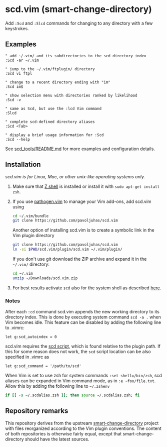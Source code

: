 # scd.vim (smart-change-directory)

Add `:Scd` and `:Slcd` commands for changing to any directory with a few
keystrokes.


## Examples

```VimL
" add ~/.vim/ and its subdirectories to the scd directory index
:Scd -ar ~/.vim

" jump to the ~/.vim/ftplugin/ directory
:Scd vi ftpl

" change to a recent directory ending with "im"
:Scd im$

" show selection menu with directories ranked by likelihood
:Scd -v

" same as Scd, but use the :lcd Vim command
:Slcd

" complete scd-defined directory aliases
:Scd <Tab>

" display a brief usage information for :Scd
:Scd --help
```

See [scd_tools/README.md](scd_tools/README.md) for more examples
and configuration details.


## Installation

*scd.vim is for Linux, Mac, or other unix-like operating systems only.*

1.  Make sure that [Z shell](http://www.zsh.org/) is installed or install
    it with `sudo apt-get install zsh`.

2.  If you use [pathogen.vim](https://github.com/tpope/vim-pathogen) to
    manage your Vim add-ons, add scd.vim using

    ```sh
    cd ~/.vim/bundle
    git clone https://github.com/pavoljuhas/scd.vim
    ```

    Another option of installing scd.vim is to create a symbolic link
    in the Vim plugin directory

    ```sh
    git clone https://github.com/pavoljuhas/scd.vim
    ln -si $PWD/scd.vim/plugin/scd.vim ~/.vim/plugin/
    ```

    If you don't use git download the ZIP archive and
    expand it in the `~/.vim/` directory:

    ```sh
    cd ~/.vim
    unzip ~/Downloads/scd.vim.zip
    ```

3.  For best results activate `scd` also for the system shell
    as described [here](scd_tools/README.md#installation).

### Notes

After each `:cd` command scd.vim appends the new working directory to its
directory index.  This is done by executing system command `scd -a .` when
Vim becomes idle.  This feature can be disabled by adding the following
line to .vimrc:

```VimL
let g:scd_autoindex = 0
```

scd.vim requires the [scd script](scd_tools/bin/scd), which is
found relative to the plugin path.  If this for some reason does not work,
the `scd` script location can be also specified in .vimrc as

```VimL
let g:scd_command = '/path/to/scd'
```

When Vim is set to use zsh for system commands `:set shell=/bin/zsh`, scd
aliases can be expanded in Vim command mode, as in `:e ~foo/file.txt`.
Allow this by adding the following line to `~/.zshenv`
```sh
if [[ -s ~/.scdalias.zsh ]]; then source ~/.scdalias.zsh; fi
```

## Repository remarks

This repository derives from the upstream
[smart-change-directory](https://github.com/pavoljuhas/smart-change-directory)
project with files reorganized according to the Vim plugin conventions.
The content of both repositories is otherwise fairly equal, except that
smart-change-directory should have the latest sources.
